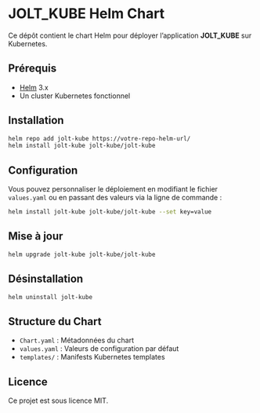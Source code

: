 # JOLT_KUBE Helm Chart

Ce dépôt contient le chart Helm pour déployer l’application **JOLT_KUBE** sur Kubernetes.

## Prérequis

- [Helm](https://helm.sh/) 3.x
- Un cluster Kubernetes fonctionnel

## Installation

```bash
helm repo add jolt-kube https://votre-repo-helm-url/
helm install jolt-kube jolt-kube/jolt-kube
```

## Configuration

Vous pouvez personnaliser le déploiement en modifiant le fichier `values.yaml` ou en passant des valeurs via la ligne de commande :

```bash
helm install jolt-kube jolt-kube/jolt-kube --set key=value
```

## Mise à jour

```bash
helm upgrade jolt-kube jolt-kube/jolt-kube
```

## Désinstallation

```bash
helm uninstall jolt-kube
```

## Structure du Chart

- `Chart.yaml` : Métadonnées du chart
- `values.yaml` : Valeurs de configuration par défaut
- `templates/` : Manifests Kubernetes templates

## Licence

Ce projet est sous licence MIT.
